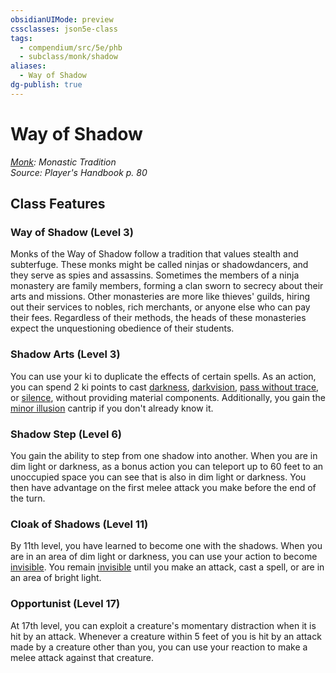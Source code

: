 ```yaml
---
obsidianUIMode: preview
cssclasses: json5e-class
tags:
  - compendium/src/5e/phb
  - subclass/monk/shadow
aliases:
  - Way of Shadow
dg-publish: true
---
```

# Way of Shadow
*[Monk](monk.md): Monastic Tradition*  
*Source: Player's Handbook p. 80*  


## Class Features

### Way of Shadow (Level 3)

Monks of the Way of Shadow follow a tradition that values stealth and subterfuge. These monks might be called ninjas or shadowdancers, and they serve as spies and assassins. Sometimes the members of a ninja monastery are family members, forming a clan sworn to secrecy about their arts and missions. Other monasteries are more like thieves' guilds, hiring out their services to nobles, rich merchants, or anyone else who can pay their fees. Regardless of their methods, the heads of these monasteries expect the unquestioning obedience of their students.

### Shadow Arts (Level 3)

You can use your ki to duplicate the effects of certain spells. As an action, you can spend 2 ki points to cast [darkness](/Admin/CLI/spells/darkness.md), [darkvision](/Admin/CLI/spells/darkvision.md), [pass without trace](/Admin/CLI/spells/pass-without-trace.md), or [silence](/Admin/CLI/spells/silence.md), without providing material components. Additionally, you gain the [minor illusion](/Admin/CLI/spells/minor-illusion.md) cantrip if you don't already know it.

### Shadow Step (Level 6)

You gain the ability to step from one shadow into another. When you are in dim light or darkness, as a bonus action you can teleport up to 60 feet to an unoccupied space you can see that is also in dim light or darkness. You then have advantage on the first melee attack you make before the end of the turn.

### Cloak of Shadows (Level 11)

By 11th level, you have learned to become one with the shadows. When you are in an area of dim light or darkness, you can use your action to become [invisible](/3-Mechanics/CLI/rules/conditions.md#invisible). You remain [invisible](/3-Mechanics/CLI/rules/conditions.md#invisible) until you make an attack, cast a spell, or are in an area of bright light.

### Opportunist (Level 17)

At 17th level, you can exploit a creature's momentary distraction when it is hit by an attack. Whenever a creature within 5 feet of you is hit by an attack made by a creature other than you, you can use your reaction to make a melee attack against that creature.